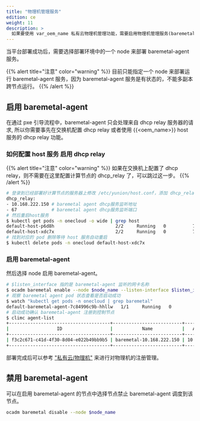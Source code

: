 ```yaml
---
title: "物理机管理服务"
edition: ce
weight: 11
description: >
  如果要使用 var_oem_name 私有云物理机管理功能，需要启用物理机管理服务(baremetal-agent)，本节介绍如何部署相应组件
---
```


当平台部署成功后，需要选择部署环境中的一个 node 来部署 baremetal-agent 服务。


{{% alert title="注意" color="warning" %}}
目前只能指定一个 node 来部署运行 baremetal-agent 服务，因为 baremetal-agent 服务是有状态的，不能多副本跨节点运行。
{{% /alert %}}

## 启用 baremetal-agent

在通过 pxe 引导流程中，baremetal-agent 只会处理来自 dhcp relay 服务器的请求, 所以你需要事先在交换机配置 dhcp relay 或者使用 {{<oem_name>}} host 服务的 dhcp relay 功能。

### 如何配置 host 服务 启用 dhcp relay

{{% alert title="注意" color="warning" %}}
如果在交换机上配置了 dhcp relay，则不需要在这里配置计算节点的 dhcp_relay 了，可以跳过这一步。
{{% /alert %}}

```bash
# 登录到已经部署好计算节点的服务器上修改 /etc/yunion/host.conf，添加 dhcp_relay 配置项：
dhcp_relay:
- 10.168.222.150 # baremetal agent dhcp服务监听地址
- 67             # baremetal agent dhcp服务监听端口
# 然后重启host服务
$ kubectl get pods -n onecloud -o wide | grep host
default-host-p6d8h                       2/2     Running   0          78m    10.168.222.189   k8s-dev1   <none>           <none>
default-host-xdc7x                       2/2     Running   0          78m    10.168.222.150   k8s-dev2   <none>           <none>
# 找到对应的 pod 删除等待 host 服务自动重启
$ kubectl delete pods -n onecloud default-host-xdc7x
```

### 启用 baremetal-agent

然后选择 node 启用 baremetal-agent。
```bash
# $listen_interface 指的是 baremetal-agent 监听的网卡名称
$ ocadm baremetal enable --node $node_name --listen-interface $listen_interface
# 观察 baremetal agent pod 状态查看是否启动成功
$ watch "kubectl get pods -n onecloud | grep baremetal"
default-baremetal-agent-7c84996c9b-hhllw   1/1     Running   0          3m10s
# 启动成功确认 baremetal-agent 注册到控制节点
$ climc agent-list
+--------------------------------------+--------------------------+----------------+-----------------------------+---------+------------+------------------------------------------+--------------------------------------+
|                  ID                  |           Name           |   Access_ip    |         Manager_URI         | Status  | agent_type |                 version                  |               zone_id                |
+--------------------------------------+--------------------------+----------------+-----------------------------+---------+------------+------------------------------------------+--------------------------------------+
| f3c2c671-c41d-4f30-8d04-e022b49bb9b5 | baremetal-10.168.222.150 | 10.168.222.150 | https://10.168.222.150:8879 | enabled | baremetal  | remotes/origin/master(5e415506120011509) | 6230b485-2e54-480e-8284-33360b8202a8 |
+--------------------------------------+--------------------------+----------------+-----------------------------+---------+------------+------------------------------------------+--------------------------------------+
```

部署完成后可以参考 ["私有云/物理机"](../../function_principle/onpremise/baremetal) 来进行对物理机的注册管理。


## 禁用 baremetal-agent

可以在启用 baremetal-agent 的节点中选择节点禁止 baremetal-agent 调度到该节点。

```bash
ocadm baremetal disable --node $node_name
```

